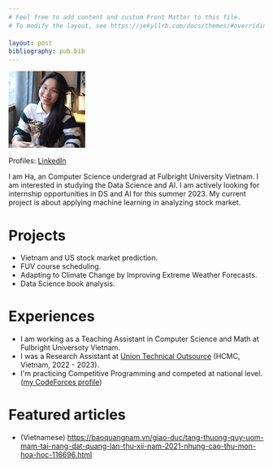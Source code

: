 ```yaml
---
# Feel free to add content and custom Front Matter to this file.
# To modify the layout, see https://jekyllrb.com/docs/themes/#overriding-theme-defaults

layout: post
bibliography: pub.bib
---
```


<img src='assets/ha-avatar.jpg' width="30%">

Profiles: [LinkedIn](https://www.linkedin.com/in/hale30/)

I am Ha, an Computer Science undergrad at Fulbright University Vietnam. I am interested in studying the Data Science and AI. I am actively looking for internship opportunities in DS and AI for this summer 2023. My current project is about applying machine learning in analyzing stock market.

# Projects
- Vietnam and US stock market prediction.
- FUV course scheduling.
- Adapting to Climate Change by Improving Extreme Weather Forecasts.
- Data Science book analysis.
# Experiences
- I am working as a Teaching Assistant in Computer Science and Math at Fulbright Universoty Vietnam. 
- I was a Research Assistant at [Union Technical Outsource](https://utovn.com.au/) (HCMC, Vietnam, 2022 - 2023).
- I'm practicing Competitive Programming and competed at national level. ([my CodeForces profile](https://codeforces.com/profile/minnnnnn))

# Featured articles
- (Vietnamese) https://baoquangnam.vn/giao-duc/tang-thuong-quy-uom-mam-tai-nang-dat-quang-lan-thu-xii-nam-2021-nhung-cao-thu-mon-hoa-hoc-116696.html